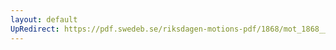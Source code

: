 ```yaml
---
layout: default
UpRedirect: https://pdf.swedeb.se/riksdagen-motions-pdf/1868/mot_1868__fk__00026/mot_1868__fk__00026_001.pdf
---
```

